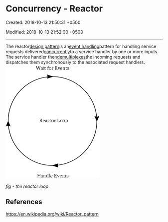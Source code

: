 # Concurrency - Reactor

Created: 2018-10-13 21:50:31 +0500

Modified: 2018-10-13 21:52:00 +0500

---

The reactor[design pattern](https://en.wikipedia.org/wiki/Design_pattern_(computer_science))is an[event handling](https://en.wikipedia.org/wiki/Event_handling)pattern for handling service requests delivered[concurrently](https://en.wikipedia.org/wiki/Concurrency_(computer_science))to a service handler by one or more inputs. The service handler then[demultiplexes](https://en.wikipedia.org/wiki/Demultiplex)the incoming requests and dispatches them synchronously to the associated request handlers.
![image](media/Concurrency---Reactor-image1.png)

*fig - the reactor loop*
## References

<https://en.wikipedia.org/wiki/Reactor_pattern>

